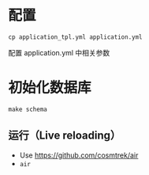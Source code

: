 # 配置

`cp application_tpl.yml application.yml`

配置 application.yml 中相关参数

# 初始化数据库

`make schema`

## 运行（Live reloading）

- Use https://github.com/cosmtrek/air
- `air`
